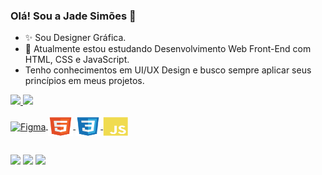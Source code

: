 ### Olá! Sou a Jade Simões 👋
- ✨ Sou Designer Gráfica.
- 🌱 Atualmente estou estudando Desenvolvimento Web Front-End com HTML, CSS e JavaScript.
- Tenho conhecimentos em UI/UX Design e busco sempre aplicar seus princípios em meus projetos.

<div>
  <a href="https://github.com/jadesi">
  <img height="160em" src="https://github-readme-stats.vercel.app/api/top-langs/?username=jadesi&layout=compact&theme=dracula&show_icons=true"/>
  <img height="160em" src="https://github-readme-stats-git-masterrstaa-rickstaa.vercel.app/api?username=jadesi&show&&show_icons=true&theme=dracula"/>
</div>

<div style="display: inline_block"><br>
  <img align="center" alt="Figma" height="30" width="40" src="https://cdn.jsdelivr.net/gh/devicons/devicon/icons/figma/figma-original.svg" />
  <img align="center" alt="HTML" height="30" width="40" src="https://raw.githubusercontent.com/devicons/devicon/master/icons/html5/html5-original.svg">
  <img align="center" alt="CSS" height="30" width="40" src="https://raw.githubusercontent.com/devicons/devicon/master/icons/css3/css3-original.svg">
  <img align="center" alt="Js" height="30" width="40" src="https://raw.githubusercontent.com/devicons/devicon/master/icons/javascript/javascript-plain.svg">
</div>

 ##
 
<div>
  <a href="https://www.behance.net/jaysimoes" target="_blank"><img src="https://img.shields.io/badge/-Behance-blue?style=for-the-badge&logo=behance&logoColor=white" target="_blank"></a>  
  <a href="https://www.instagram.com/jadesidesign/" target="_blank"><img src="https://img.shields.io/badge/-Instagram-%23E4405F?style=for-the-badge&logo=instagram&logoColor=white" target="_blank"></a>
  <a href="https://www.linkedin.com/in/jade-sim%C3%B5es-13696760/" target="_blank"><img src="https://img.shields.io/badge/-LinkedIn-%230077B5?style=for-the-badge&logo=linkedin&logoColor=white" target="_blank"></a> 
</div>




